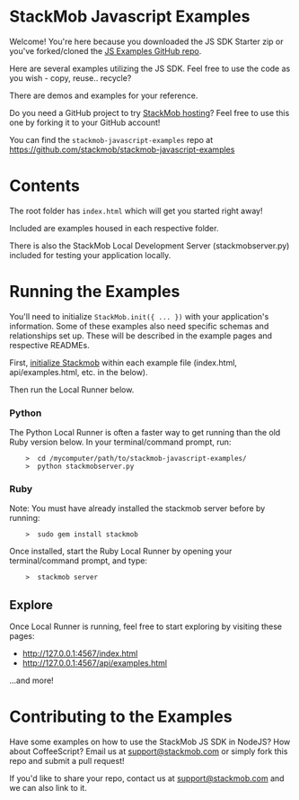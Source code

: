 # StackMob Javascript Examples

Welcome!  You're here because you downloaded the JS SDK Starter zip or you've forked/cloned the <a href="https://github.com/stackmob/stackmob-javascript-examples" target="_blank">JS Examples GitHub repo</a>.

Here are several examples utilizing the JS SDK.  Feel free to use the code as you wish - copy, reuse.. recycle?  

There are demos and examples for your reference.

Do you need a GitHub project to try <a href="http://www.stackmob.com/devcenter/docs/StackMob-Hosted-HTML5:-GitHub" target="_blank">StackMob hosting</a>?  Feel free to use this one by forking it to your GitHub account!

You can find the `stackmob-javascript-examples` repo at <a target="_blank" href="https://github.com/stackmob/stackmob-javascript-examples">https://github.com/stackmob/stackmob-javascript-examples</a>   

# Contents

The root folder has `index.html` which will get you started right away!

Included are examples housed in each respective folder.   

There is also the StackMob Local Development Server (stackmobserver.py) included for testing your application locally.

# Running the Examples 

You'll need to initialize `StackMob.init({ ... })` with your application's information.  Some of these examples also need specific schemas and relationships set up.  These will be described in the example pages and respective READMEs.

First, <a href="https://stackmob.com/platform/help/tutorials/html5_js_sdk" target="_blank">initialize Stackmob</a> within each example file (index.html, api/examples.html, etc. in the below).

Then run the Local Runner below.

### Python
The Python Local Runner is often a faster way to get running than the old Ruby version below.  In your terminal/command prompt, run:

		>  cd /mycomputer/path/to/stackmob-javascript-examples/
		>  python stackmobserver.py

### Ruby
Note: You must have already installed the stackmob server before by running:

		>  sudo gem install stackmob
	
Once installed, start the Ruby Local Runner by opening your terminal/command prompt, and type:

		>  stackmob server	
		
## Explore

Once Local Runner is running, feel free to start exploring by visiting these pages:

* <a href="http://127.0.0.1:4567/api/examples.html" target="_blank">http://127.0.0.1:4567/index.html</a>
* <a href="http://127.0.0.1:4567/api/examples.html" target="_blank">http://127.0.0.1:4567/api/examples.html</a>

...and more!

# Contributing to the Examples

Have some examples on how to use the StackMob JS SDK in NodeJS?  How about CoffeeScript?  Email us at support@stackmob.com or simply fork this repo and submit a pull request!  

If you'd like to share your repo, contact us at support@stackmob.com and we can also link to it.
